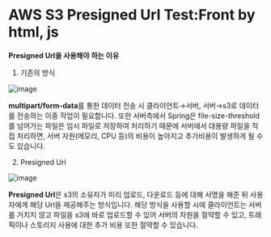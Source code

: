 # AWS S3 Presigned Url Test:Front by html, js
**Presigned Url을 사용해야 하는 이유**
1. 기존의 방식

![image](https://github.com/user-attachments/assets/292e59e2-d388-4c64-a3ca-d56202954a90)
 
 **multipart/form-data**를 통한 데이터 전송 시 클라이언트→서버, 서버→s3로 데이터를 전송하는 이중 작업이 필요합니다. 또한 서버측에서 Spring은 file-size-threshold를 넘어가는 파일은 임시 파일로 저장하여 처리하기 때문에 서버에서 대용량 파일을 직접 처리하면, 서버 자원(메모리, CPU 등)의 비용이 높아지고 추가비용이 발생하게 될 수도 있습니다.

2. Presigned Url

![image](https://github.com/user-attachments/assets/a2b57311-2b15-411a-a2e2-e238c35cd9a0)

 **Presigned Url**은 s3의 소유자가 미리 업로드, 다운로드 등에 대해 서명을 해준 뒤 사용자에게 해당 Url을 제공해주는 방식입니다. 해당 방식을 사용할 시에 클라이언트는 서버를 거치지 않고 파일을 s3에 바로 업로드할 수 있어 서버의 자원을 절약할 수 있고, 트래픽이나 스토리지 사용에 대한 추가 비용 또한 절약할 수 있습니다.
